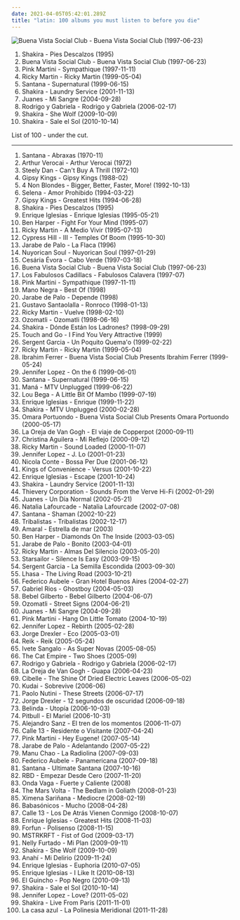 ```yaml
---
date: 2021-04-05T05:42:01.289Z
title: "latin: 100 albums you must listen to before you die"
---
```

![Buena Vista Social Club - Buena Vista Social Club (1997-06-23)](http://coverartarchive.org/release/9b6e7b6f-920c-4da9-a378-fc48944d3ea8/4505336738-500.jpg "Buena Vista Social Club - Buena Vista Social Club (1997-06-23)")
<ol class="albums">
<li data-cover="https://img.discogs.com/qcWBFQFciRaoopm5UMLAcDJCvFY=/fit-in/600x539/filters:strip_icc():format(jpeg):mode_rgb():quality(90)/discogs-images/R-5261605-1402393167-6660.jpeg.jpg" data-tags="spanish, latin, shakira, rock" role="button">Shakira - Pies Descalzos (1995)</li>
<li data-cover="http://coverartarchive.org/release/9b6e7b6f-920c-4da9-a378-fc48944d3ea8/4505336738-500.jpg" data-tags="latin, cuban" role="button">Buena Vista Social Club - Buena Vista Social Club (1997-06-23)</li>
<li data-cover="http://coverartarchive.org/release/631c6d03-b850-4a24-a293-2b6c66160310/19423427581-500.jpg" data-tags="lounge, jazz, latin" role="button">Pink Martini - Sympathique (1997-11-11)</li>
<li data-cover="http://coverartarchive.org/release/6b6ec3cb-736e-43fa-ab4a-fac6c856b263/26703215877-500.jpg" data-tags="latin, pop" role="button">Ricky Martin - Ricky Martin (1999-05-04)</li>
<li data-cover="http://coverartarchive.org/release/bf0de05c-8e66-4601-9d16-b589395afcb4/28395165230-500.jpg" data-tags="latin rock, rock, latin" role="button">Santana - Supernatural (1999-06-15)</li>
<li data-cover="http://coverartarchive.org/release/6217e136-71e2-3c8e-b4f5-57d264fa0773/2133435434-500.jpg" data-tags="shakira, pop, latin" role="button">Shakira - Laundry Service (2001-11-13)</li>
<li data-cover="http://coverartarchive.org/release/39ba4a29-2c48-3d6c-9d65-4349c7109b6e/18202568447-500.jpg" data-tags="latin" role="button">Juanes - Mi Sangre (2004-09-28)</li>
<li data-cover="http://coverartarchive.org/release/88942202-c6b5-3dff-a286-5f1a0d20bca2/16038716231-500.jpg" data-tags="guitar, acoustic, instrumental" role="button">Rodrigo y Gabriela - Rodrigo y Gabriela (2006-02-17)</li>
<li data-cover="http://coverartarchive.org/release/d4b44066-c686-465e-a68a-4c5248b7466e/2133462264-500.jpg" data-tags="shakira, pop, dance" role="button">Shakira - She Wolf (2009-10-09)</li>
<li data-cover="https://img.discogs.com/CqC3uYplVNEfe1Ko7IVHDI3ImJY=/fit-in/500x484/filters:strip_icc():format(jpeg):mode_rgb():quality(90)/discogs-images/R-2169436-1267751480.jpeg.jpg" data-tags="pop, latin" role="button">Shakira - Sale el Sol (2010-10-14)</li>
</ol>
List of 100 - under the cut.
<!-- more -->

_________________

<ol class="albums">
<li data-cover="http://coverartarchive.org/release/1b69b1e9-1edf-366e-931b-eea8182cd198/11245397393-500.jpg" data-tags="latin rock" role="button">
Santana - Abraxas (1970-11)
</li>
<li data-cover="http://coverartarchive.org/release/3c6cf2e5-6382-4574-b172-b2d63c7894df/6506238138-500.jpg" data-tags="latin, mpb, brazilian, international, my 1972 experiment, my favorite things, brazilian traditions" role="button">
Arthur Verocai - Arthur Verocai (1972)
</li>
<li data-cover="http://coverartarchive.org/release/3f117e8c-4bb1-3fad-92d8-f931b9102ed1/7039923170-500.jpg" data-tags="70s, steely dan, classic rock, rock" role="button">
Steely Dan - Can't Buy A Thrill (1972-10)
</li>
<li data-cover="https://via.placeholder.com/450" data-tags="flamenco" role="button">
Gipsy Kings - Gipsy Kings (1988-02)
</li>
<li data-cover="http://coverartarchive.org/release/802a9b0f-76f1-48b1-a386-453aa6760950/8528725183-500.jpg" data-tags="alternative rock, female vocalists, 90s, rock" role="button">
4 Non Blondes - Bigger, Better, Faster, More! (1992-10-13)
</li>
<li data-cover="https://img.discogs.com/as7sw2U6YM_pqGw0a7tzsR8_NTI=/fit-in/600x603/filters:strip_icc():format(jpeg):mode_rgb():quality(90)/discogs-images/R-8553345-1463927658-7075.jpeg.jpg" data-tags="tejano, selena" role="button">
Selena - Amor Prohibido (1994-03-22)
</li>
<li data-cover="https://via.placeholder.com/450" data-tags="gipsy kings" role="button">
Gipsy Kings - Greatest Hits (1994-06-28)
</li>
<li data-cover="https://img.discogs.com/qcWBFQFciRaoopm5UMLAcDJCvFY=/fit-in/600x539/filters:strip_icc():format(jpeg):mode_rgb():quality(90)/discogs-images/R-5261605-1402393167-6660.jpeg.jpg" data-tags="spanish, latin, shakira, rock" role="button">
Shakira - Pies Descalzos (1995)
</li>
<li data-cover="http://coverartarchive.org/release/f69d1cdc-e903-40f8-ab38-c1e968d26f60/9857346505-500.jpg" data-tags="latin, spanish" role="button">
Enrique Iglesias - Enrique Iglesias (1995-05-21)
</li>
<li data-cover="http://coverartarchive.org/release/ce04d4ed-9cda-4d1d-8304-33f143db0b6a/6375099104-500.jpg" data-tags="blues, rock, acoustic" role="button">
Ben Harper - Fight For Your Mind (1995-07)
</li>
<li data-cover="https://img.discogs.com/agIVmxuf05EzCdwusuUhqjvAmIE=/fit-in/469x467/filters:strip_icc():format(jpeg):mode_rgb():quality(90)/discogs-images/R-2611391-1293119185.jpeg.jpg" data-tags="pop, latin" role="button">
Ricky Martin - A Medio Vivir (1995-07-13)
</li>
<li data-cover="http://coverartarchive.org/release/399bae8e-7413-4cf7-a70c-36e8514fa9b9/9439590397-500.jpg" data-tags="hip hop, rap, latin, psychedelic, 90s, rapcore, free palestine, rap concret, originales, 90s in music" role="button">
Cypress Hill - III - Temples Of Boom (1995-10-30)
</li>
<li data-cover="http://coverartarchive.org/release/da9bd129-a9ac-4d9d-b915-5940d0a4f451/10021627605-500.jpg" data-tags="spanish" role="button">
Jarabe de Palo - La Flaca (1996)
</li>
<li data-cover="http://coverartarchive.org/release/def4619f-0de9-4b13-b3c3-0e2049f39bfd/11969760815-500.jpg" data-tags="funk, latin" role="button">
Nuyorican Soul - Nuyorican Soul (1997-01-29)
</li>
<li data-cover="https://img.discogs.com/RnQVzmuRbPgk3DSzhj9aC-8ExnI=/fit-in/600x600/filters:strip_icc():format(jpeg):mode_rgb():quality(90)/discogs-images/R-1010172-1511718158-1063.jpeg.jpg" data-tags="latin, cesaria evora" role="button">
Cesária Évora - Cabo Verde (1997-03-18)
</li>
<li data-cover="http://coverartarchive.org/release/9b6e7b6f-920c-4da9-a378-fc48944d3ea8/4505336738-500.jpg" data-tags="latin, cuban" role="button">
Buena Vista Social Club - Buena Vista Social Club (1997-06-23)
</li>
<li data-cover="http://coverartarchive.org/release/72767d4c-f290-32a0-b8dd-432b06f37d57/19881793323-500.jpg" data-tags="latin, ska" role="button">
Los Fabulosos Cadillacs - Fabulosos Calavera (1997-07)
</li>
<li data-cover="http://coverartarchive.org/release/631c6d03-b850-4a24-a293-2b6c66160310/19423427581-500.jpg" data-tags="lounge, jazz, latin" role="button">
Pink Martini - Sympathique (1997-11-11)
</li>
<li data-cover="http://coverartarchive.org/release/ca4499f3-cb74-4709-bbe1-540bfcda0a78/1866423682-500.jpg" data-tags="latin, ska, patchanka" role="button">
Mano Negra - Best Of (1998)
</li>
<li data-cover="https://img.discogs.com/kzuEVcaPdfDSKJwaFPlc0bbINmU=/fit-in/600x600/filters:strip_icc():format(jpeg):mode_rgb():quality(90)/discogs-images/R-1382012-1369591658-1780.jpeg.jpg" data-tags="spanish, rock" role="button">
Jarabe de Palo - Depende (1998)
</li>
<li data-cover="http://coverartarchive.org/release/49c8febc-20e8-340b-a5c9-ebe368784ec7/3011285000-500.jpg" data-tags="latin, instrumental, acoustic" role="button">
Gustavo Santaolalla - Ronroco (1998-01-13)
</li>
<li data-cover="https://img.discogs.com/9Lo6ocKA0uPWCJ7poBkU2hMJyDg=/fit-in/600x955/filters:strip_icc():format(jpeg):mode_rgb():quality(90)/discogs-images/R-5840998-1601401609-2009.jpeg.jpg" data-tags="latin" role="button">
Ricky Martin - Vuelve (1998-02-10)
</li>
<li data-cover="http://coverartarchive.org/release/8ecd0741-b962-4d0d-afa0-f05446047ba3/9784794502-500.jpg" data-tags="latin" role="button">
Ozomatli - Ozomatli (1998-06-16)
</li>
<li data-cover="http://coverartarchive.org/release/e2a699be-f839-3fd1-bb88-92fa121d243c/10960525571-500.jpg" data-tags="shakira" role="button">
Shakira - Dónde Están los Ladrones? (1998-09-29)
</li>
<li data-cover="http://coverartarchive.org/release/7a88fa5e-9ec5-4164-b80c-ad7b11d47cfd/16989814994-500.jpg" data-tags="latin, jazzdance" role="button">
Touch and Go - I Find You Very Attractive (1999)
</li>
<li data-cover="http://coverartarchive.org/release/d0f72e80-43c1-4b6f-bafb-befb3b049b80/15836875362-500.jpg" data-tags="reggae, latin, salsa, spanish" role="button">
Sergent Garcia - Un Poquito Quema'o (1999-02-22)
</li>
<li data-cover="http://coverartarchive.org/release/6b6ec3cb-736e-43fa-ab4a-fac6c856b263/26703215877-500.jpg" data-tags="latin, pop" role="button">
Ricky Martin - Ricky Martin (1999-05-04)
</li>
<li data-cover="http://coverartarchive.org/release/bf14483b-bf13-3737-a2e8-da77ee76e2e5/5853577553-500.jpg" data-tags="cuban" role="button">
Ibrahim Ferrer - Buena Vista Social Club Presents Ibrahim Ferrer (1999-05-24)
</li>
<li data-cover="https://img.discogs.com/1DR0jBQzGVXuAlwXyBIu_fdIF3E=/fit-in/600x534/filters:strip_icc():format(jpeg):mode_rgb():quality(90)/discogs-images/R-13762857-1560590339-1299.jpeg.jpg" data-tags="pop" role="button">
Jennifer Lopez - On the 6 (1999-06-01)
</li>
<li data-cover="http://coverartarchive.org/release/bf0de05c-8e66-4601-9d16-b589395afcb4/28395165230-500.jpg" data-tags="latin rock, rock, latin" role="button">
Santana - Supernatural (1999-06-15)
</li>
<li data-cover="http://coverartarchive.org/release/b8888f5a-c1a7-4d8c-9c43-41fb128332a1/2940270825-500.jpg" data-tags="pop, rock, acoustic, latin, live, sunday morning, latin grammy nominated, all, alles, -all-" role="button">
Maná - MTV Unplugged (1999-06-22)
</li>
<li data-cover="http://coverartarchive.org/release/8d5b8acc-ca4e-3136-b5c6-9d1a9a4badcd/21568717801-500.jpg" data-tags="mambo, pop" role="button">
Lou Bega - A Little Bit Of Mambo (1999-07-19)
</li>
<li data-cover="http://coverartarchive.org/release/64cfc603-3ce2-4a8f-85b6-647fb181a991/4653672920-500.jpg" data-tags="latin, pop" role="button">
Enrique Iglesias - Enrique (1999-11-22)
</li>
<li data-cover="http://coverartarchive.org/release/01a242ca-e319-3cf4-b3d4-97116e465f61/8716711551-500.jpg" data-tags="pop, latin, spanish, female vocalists, rock en espanol" role="button">
Shakira - MTV Unplugged (2000-02-28)
</li>
<li data-cover="http://coverartarchive.org/release/9b7fc7d9-bbc7-44d9-8edf-0da9e1014a95/14685357468-500.jpg" data-tags="female vocalists, latin, q world" role="button">
Omara Portuondo - Buena Vista Social Club Presents Omara Portuondo (2000-05-17)
</li>
<li data-cover="http://coverartarchive.org/release/3e1b3d08-3af2-43ac-8010-64a801b45d25/10003126515-500.jpg" data-tags="spanish, pop" role="button">
La Oreja de Van Gogh - El viaje de Copperpot (2000-09-11)
</li>
<li data-cover="http://coverartarchive.org/release/56c57eda-b255-3626-9962-8cf341f4b50d/8669620484-500.jpg" data-tags="pop, spanish, latin" role="button">
Christina Aguilera - Mi Reflejo (2000-09-12)
</li>
<li data-cover="https://img.discogs.com/TNbTicqr0_J0-aEMYJhH-NA7F5E=/fit-in/583x449/filters:strip_icc():format(jpeg):mode_rgb():quality(90)/discogs-images/R-1388691-1301646667.jpeg.jpg" data-tags="latin, 00s" role="button">
Ricky Martin - Sound Loaded (2000-11-07)
</li>
<li data-cover="http://coverartarchive.org/release/9b76ea1d-2a10-3e29-83a5-6fbeccdc5fd5/3721911604-500.jpg" data-tags="pop" role="button">
Jennifer Lopez - J. Lo (2001-01-23)
</li>
<li data-cover="http://coverartarchive.org/release/96fe63e2-7ded-4b69-a79d-b7ff407dcd69/17622833440-500.jpg" data-tags="jazz, nu jazz, bossa nova" role="button">
Nicola Conte - Bossa Per Due (2001-06-12)
</li>
<li data-cover="http://coverartarchive.org/release/34d72fb7-f20c-4caa-98aa-178249a8dc95/3038759182-500.jpg" data-tags="indie pop" role="button">
Kings of Convenience - Versus (2001-10-22)
</li>
<li data-cover="http://coverartarchive.org/release/ccc63332-20d9-45e5-8696-4a43a878573c/5678864747-500.jpg" data-tags="pop" role="button">
Enrique Iglesias - Escape (2001-10-24)
</li>
<li data-cover="http://coverartarchive.org/release/6217e136-71e2-3c8e-b4f5-57d264fa0773/2133435434-500.jpg" data-tags="shakira, pop, latin" role="button">
Shakira - Laundry Service (2001-11-13)
</li>
<li data-cover="http://coverartarchive.org/release/d86881ab-5953-39c7-8f43-3a3249410ba2/9734833533-500.jpg" data-tags="jazz" role="button">
Thievery Corporation - Sounds From the Verve Hi-Fi (2002-01-29)
</li>
<li data-cover="http://coverartarchive.org/release/d43ec83c-bcc9-4504-81fe-6fd92083a0c6/4371043204-500.jpg" data-tags="latin" role="button">
Juanes - Un Día Normal (2002-05-21)
</li>
<li data-cover="https://img.discogs.com/nnyhliSPe7sNEqa4eeiIW2HeMe0=/fit-in/600x697/filters:strip_icc():format(jpeg):mode_rgb():quality(90)/discogs-images/R-11696408-1521346937-4926.jpeg.jpg" data-tags="latin" role="button">
Natalia Lafourcade - Natalia Lafourcade (2002-07-08)
</li>
<li data-cover="http://coverartarchive.org/release/2e557f9b-9954-477d-a4c2-5dd7bd945fda/4672249676-500.jpg" data-tags="rock, latin rock" role="button">
Santana - Shaman (2002-10-22)
</li>
<li data-cover="https://img.discogs.com/abefN2OSMN2fFb1zLTUE7KoLhPA=/fit-in/300x300/filters:strip_icc():format(jpeg):mode_rgb():quality(90)/discogs-images/R-694089-1149766791.jpeg.jpg" data-tags="mpb, tribalistas, latin, brasile" role="button">
Tribalistas - Tribalistas (2002-12-17)
</li>
<li data-cover="http://coverartarchive.org/release/07906a09-22dc-4243-ae57-624720962e6b/26126944861-500.jpg" data-tags="female vocalists" role="button">
Amaral - Estrella de mar (2003)
</li>
<li data-cover="http://coverartarchive.org/release/5e500047-978a-44d4-84ef-f714be4235ec/16071252194-500.jpg" data-tags="rock, soul, blues, ben harper" role="button">
Ben Harper - Diamonds On The Inside (2003-03-05)
</li>
<li data-cover="http://coverartarchive.org/release/8f44d020-ecbb-4f28-af8e-81ca8db8bf5c/16337197363-500.jpg" data-tags="latin" role="button">
Jarabe de Palo - Bonito (2003-04-01)
</li>
<li data-cover="https://img.discogs.com/IcoMLAbPc6EQjfN66EpU-EdZjDI=/fit-in/600x631/filters:strip_icc():format(jpeg):mode_rgb():quality(90)/discogs-images/R-8282340-1605689934-9831.jpeg.jpg" data-tags="pop, latin" role="button">
Ricky Martin - Almas Del Silencio (2003-05-20)
</li>
<li data-cover="https://img.discogs.com/-mn5m6C8PS1GcbLRs7crnsvmqq0=/fit-in/600x600/filters:strip_icc():format(jpeg):mode_rgb():quality(90)/discogs-images/R-7098914-1433699223-2052.jpeg.jpg" data-tags="britpop, indie rock" role="button">
Starsailor - Silence Is Easy (2003-09-15)
</li>
<li data-cover="http://coverartarchive.org/release/b78e0d2b-4379-46bd-9eea-4a3be3d3a3a8/15476089187-500.jpg" data-tags="latin, salsa" role="button">
Sergent Garcia - La Semilla Escondida (2003-09-30)
</li>
<li data-cover="http://coverartarchive.org/release/8472ac8d-284a-3504-8e36-7e1456f54f0a/18885750436-500.jpg" data-tags="world, latin" role="button">
Lhasa - The Living Road (2003-10-21)
</li>
<li data-cover="http://coverartarchive.org/release/52b924be-bf9c-44ab-bb1d-c2300db431cd/7851491988-500.jpg" data-tags="chillout, latin" role="button">
Federico Aubele - Gran Hotel Buenos Aires (2004-02-27)
</li>
<li data-cover="http://coverartarchive.org/release/ddc66967-95b4-4870-86b4-7908d019935a/23824057797-500.jpg" data-tags="latin, belgian" role="button">
Gabriel Rios - Ghostboy (2004-05-03)
</li>
<li data-cover="https://img.discogs.com/I0SWT3S8uigi0AFlNC8acIVz4_U=/fit-in/300x300/filters:strip_icc():format(jpeg):mode_rgb():quality(90)/discogs-images/R-304407-1099749564.jpg.jpg" data-tags="bossa nova, brazilian" role="button">
Bebel Gilberto - Bebel Gilberto (2004-06-07)
</li>
<li data-cover="http://coverartarchive.org/release/9c55aa5c-ec1f-4758-82a5-244866c06f69/4521382366-500.jpg" data-tags="latin" role="button">
Ozomatli - Street Signs (2004-06-21)
</li>
<li data-cover="http://coverartarchive.org/release/39ba4a29-2c48-3d6c-9d65-4349c7109b6e/18202568447-500.jpg" data-tags="latin" role="button">
Juanes - Mi Sangre (2004-09-28)
</li>
<li data-cover="http://coverartarchive.org/release/e0a25ed6-4e4f-4e22-8036-6c9d756a3848/2844767728-500.jpg" data-tags="jazz, lounge" role="button">
Pink Martini - Hang On Little Tomato (2004-10-19)
</li>
<li data-cover="https://img.discogs.com/loqCR9di_kyq2hhzGT2D4lcCzEM=/fit-in/600x585/filters:strip_icc():format(jpeg):mode_rgb():quality(90)/discogs-images/R-4858208-1377681398-5115.jpeg.jpg" data-tags="pop, rnb" role="button">
Jennifer Lopez - Rebirth (2005-02-28)
</li>
<li data-cover="https://img.discogs.com/2KjH5VWoCZWfH2vvjz9g1vdZaZc=/fit-in/320x320/filters:strip_icc():format(jpeg):mode_rgb():quality(90)/discogs-images/R-3487682-1332343967.jpeg.jpg" data-tags="latin folk" role="button">
Jorge Drexler - Eco (2005-03-01)
</li>
<li data-cover="http://coverartarchive.org/release/d95751d8-e622-4fa1-b745-b69c4596889c/15019413195-500.jpg" data-tags="pop, reik" role="button">
Reik - Reik (2005-05-24)
</li>
<li data-cover="https://img.discogs.com/_4HN8z9XjaQh_3qSeTtjeHK7_DU=/fit-in/421x600/filters:strip_icc():format(jpeg):mode_rgb():quality(90)/discogs-images/R-6357018-1417261915-3747.jpeg.jpg" data-tags="pop, female vocalists" role="button">
Ivete Sangalo - As Super Novas (2005-08-05)
</li>
<li data-cover="https://img.discogs.com/YtrSaPszyrFXACFtOQboWrZfrNU=/fit-in/500x500/filters:strip_icc():format(jpeg):mode_rgb():quality(90)/discogs-images/R-893597-1170067201.jpeg.jpg" data-tags="ska, alternative, australian" role="button">
The Cat Empire - Two Shoes (2005-09)
</li>
<li data-cover="http://coverartarchive.org/release/88942202-c6b5-3dff-a286-5f1a0d20bca2/16038716231-500.jpg" data-tags="guitar, acoustic, instrumental" role="button">
Rodrigo y Gabriela - Rodrigo y Gabriela (2006-02-17)
</li>
<li data-cover="https://img.discogs.com/_RV0vXEoj0u9BHFwPdLnRnGDUGw=/fit-in/600x587/filters:strip_icc():format(jpeg):mode_rgb():quality(90)/discogs-images/R-9079636-1474401172-9536.jpeg.jpg" data-tags="pop" role="button">
La Oreja de Van Gogh - Guapa (2006-04-23)
</li>
<li data-cover="http://coverartarchive.org/release/d085e544-0483-458e-875f-3d0eec00a7d3/6123430973-500.jpg" data-tags="female vocalists, brazilian" role="button">
Cibelle - The Shine Of Dried Electric Leaves (2006-05-02)
</li>
<li data-cover="https://img.discogs.com/cOP6xm-3k2oCYf05vZHqYJ-eaL4=/fit-in/600x600/filters:strip_icc():format(jpeg):mode_rgb():quality(90)/discogs-images/R-1314544-1602976567-6600.jpeg.jpg" data-tags="spanish, pop, rock, alternative, latin, mexico, ballad, mexican, mexicano, mierda" role="button">
Kudai - Sobrevive (2006-06)
</li>
<li data-cover="http://coverartarchive.org/release/0f6aee88-6d56-34d2-a628-eead929a45e3/6358999364-500.jpg" data-tags="pop, singer-songwriter, indie" role="button">
Paolo Nutini - These Streets (2006-07-17)
</li>
<li data-cover="http://coverartarchive.org/release/b29d8dba-bb5c-4260-84d3-6a82e2993199/22494628773-500.jpg" data-tags="spanish, singer-songwriter, acoustic, latin, world music, 00s, favorite, trova, trovadores, latin grammy nominated, favoritos, trovador, jorge drexler, arbeitsmusik" role="button">
Jorge Drexler - 12 segundos de oscuridad (2006-09-18)
</li>
<li data-cover="https://img.discogs.com/Z_95p86awdMUY5aK1hskS2J3avM=/fit-in/225x225/filters:strip_icc():format(jpeg):mode_rgb():quality(90)/discogs-images/R-2535109-1565157036-9612.jpeg.jpg" data-tags="pop rock" role="button">
Belinda - Utopía (2006-10-03)
</li>
<li data-cover="http://coverartarchive.org/release/5c912595-f439-4703-834d-630039081b24/2009506363-500.jpg" data-tags="crunk, reggeaton" role="button">
Pitbull - El Mariel (2006-10-31)
</li>
<li data-cover="http://coverartarchive.org/release/7f2e90fd-8621-4629-8d29-05a4431fd2b2/3853408134-500.jpg" data-tags="latin" role="button">
Alejandro Sanz - El tren de los momentos (2006-11-07)
</li>
<li data-cover="http://coverartarchive.org/release/81ffd3bb-aee7-4d83-bcbb-eed4f252534c/10281303418-500.jpg" data-tags="reggaeton, calle 13" role="button">
Calle 13 - Residente o Visitante (2007-04-24)
</li>
<li data-cover="http://coverartarchive.org/release/8ccfba1d-72f5-4614-90fd-3c5056106622/15809143912-500.jpg" data-tags="jazz" role="button">
Pink Martini - Hey Eugene! (2007-05-14)
</li>
<li data-cover="http://coverartarchive.org/release/ae79c52b-8ed3-45dd-a208-a4bac7c21fb6/28993094834-500.jpg" data-tags="spanish, rock, latin, relaxing, spanish fusion, latin grammy nominated, album collection" role="button">
Jarabe de Palo - Adelantando (2007-05-22)
</li>
<li data-cover="https://img.discogs.com/pb51h1WEIxxEdn8r9qgii2P-SbM=/fit-in/600x529/filters:strip_icc():format(jpeg):mode_rgb():quality(90)/discogs-images/R-1050300-1365315769-2069.jpeg.jpg" data-tags="latin" role="button">
Manu Chao - La Radiolina (2007-09-03)
</li>
<li data-cover="http://coverartarchive.org/release/33dfe630-be9d-4251-9955-bd6163dd58df/16062479844-500.jpg" data-tags="downtempo, chillout, latin" role="button">
Federico Aubele - Panamericana (2007-09-18)
</li>
<li data-cover="http://coverartarchive.org/release/ab84a832-8fc8-42a3-a849-adc188738aec/7365407384-500.jpg" data-tags="rock" role="button">
Santana - Ultimate Santana (2007-10-16)
</li>
<li data-cover="https://img.discogs.com/HoFELzonVbJ0Wp1jF069jLZ3jUw=/fit-in/450x394/filters:strip_icc():format(jpeg):mode_rgb():quality(90)/discogs-images/R-8764396-1468267909-6154.jpeg.jpg" data-tags="rbd" role="button">
RBD - Empezar Desde Cero (2007-11-20)
</li>
<li data-cover="http://coverartarchive.org/release/e0486476-7e0e-4f6e-8eaf-eb349e8873f0/12173500033-500.jpg" data-tags="latin, folk rock, indie folk, latin alternative, 10s" role="button">
Onda Vaga - Fuerte y Caliente (2008)
</li>
<li data-cover="https://via.placeholder.com/450" data-tags="progressive rock" role="button">
The Mars Volta - The Bedlam in Goliath (2008-01-23)
</li>
<li data-cover="http://coverartarchive.org/release/9c9225e9-06d8-4258-8fe4-0bb06ec270ee/8865945973-500.jpg" data-tags="pop" role="button">
Ximena Sariñana - Mediocre (2008-02-19)
</li>
<li data-cover="http://coverartarchive.org/release/0e995f30-22d3-439e-a93b-99122c75916e/28033260251-500.jpg" data-tags="rock en espanol, latin rock, babasonicos" role="button">
Babasónicos - Mucho (2008-04-28)
</li>
<li data-cover="http://coverartarchive.org/release/cf3dc753-6a43-41a6-9df6-bd9c3757f1f1/3574760050-500.jpg" data-tags="calle 13, hip-hop" role="button">
Calle 13 - Los De Atrás Vienen Conmigo (2008-10-07)
</li>
<li data-cover="https://img.discogs.com/0e9vPOz4PapaiDdlFbVqkuwTzh4=/fit-in/600x437/filters:strip_icc():format(jpeg):mode_rgb():quality(90)/discogs-images/R-11222152-1512173075-7949.jpeg.jpg" data-tags="pop" role="button">
Enrique Iglesias - Greatest Hits (2008-11-03)
</li>
<li data-cover="http://coverartarchive.org/release/48b2c662-c92d-4a98-98d3-bdd4527bfdc4/5372404333-500.jpg" data-tags="dub" role="button">
Forfun - Polisenso (2008-11-15)
</li>
<li data-cover="https://img.discogs.com/-DRPp_LWq8HBapQbL1grC57diKs=/fit-in/320x319/filters:strip_icc():format(jpeg):mode_rgb():quality(90)/discogs-images/R-1709934-1238425451.jpeg.jpg" data-tags="electronic" role="button">
MSTRKRFT - Fist of God (2009-03-17)
</li>
<li data-cover="https://img.discogs.com/GRdLj9VQTH8q4-BbEDIasPD3_-Y=/fit-in/446x444/filters:strip_icc():format(jpeg):mode_rgb():quality(90)/discogs-images/R-6930291-1429756923-9470.jpeg.jpg" data-tags="pop" role="button">
Nelly Furtado - Mi Plan (2009-09-11)
</li>
<li data-cover="http://coverartarchive.org/release/d4b44066-c686-465e-a68a-4c5248b7466e/2133462264-500.jpg" data-tags="shakira, pop, dance" role="button">
Shakira - She Wolf (2009-10-09)
</li>
<li data-cover="http://coverartarchive.org/release/1968256f-f367-4c80-a18a-5fe777c929c3/22851726160-500.jpg" data-tags="pop" role="button">
Anahí - Mi Delirio (2009-11-24)
</li>
<li data-cover="http://coverartarchive.org/release/e372a75f-bdd2-4b79-aa7f-d8433790e3a0/8330724393-500.jpg" data-tags="euphoria, enrique" role="button">
Enrique Iglesias - Euphoria (2010-07-05)
</li>
<li data-cover="https://img.discogs.com/W3rrkSVJal2IKVaQ8LkewX36T-U=/fit-in/600x854/filters:strip_icc():format(jpeg):mode_rgb():quality(90)/discogs-images/R-9330007-1567446183-1508.png.jpg" data-tags="pop" role="button">
Enrique Iglesias - I Like It (2010-08-13)
</li>
<li data-cover="http://coverartarchive.org/release/d1155ca2-d814-4f17-9426-743189f8d853/15396503893-500.jpg" data-tags="pop, c, latin, g, k, f, j, r, e, misc, i, o, bananas, x, all, d, shady, s, b, h, a, w, dolce, m, t, l, y, z, n, p, q, v, grady, partial, u, music to listen to in 2010, shady grady, deek, auditory, deek deek, deek deek deek, dake, ploppy, dake-bonoism, bonoism, jibby, specific generalities, specificity, generality, plopper, male or female, non-zero" role="button">
El Guincho - Pop Negro (2010-09-13)
</li>
<li data-cover="https://img.discogs.com/CqC3uYplVNEfe1Ko7IVHDI3ImJY=/fit-in/500x484/filters:strip_icc():format(jpeg):mode_rgb():quality(90)/discogs-images/R-2169436-1267751480.jpeg.jpg" data-tags="pop, latin" role="button">
Shakira - Sale el Sol (2010-10-14)
</li>
<li data-cover="https://img.discogs.com/abIZqGPCH1J_m4xN2KxbqD9yVPU=/fit-in/529x472/filters:strip_icc():format(jpeg):mode_rgb():quality(90)/discogs-images/R-3029115-1312423981.jpeg.jpg" data-tags="dance, pop" role="button">
Jennifer Lopez - Love? (2011-05-02)
</li>
<li data-cover="https://img.discogs.com/2Q2uyR6MeY09UOYicMOrErDKrA8=/fit-in/600x589/filters:strip_icc():format(jpeg):mode_rgb():quality(90)/discogs-images/R-9179624-1476173102-9219.jpeg.jpg" data-tags="spanish, latin, pop, rock, female vocalists" role="button">
Shakira - Live From Paris (2011-11-01)
</li>
<li data-cover="https://via.placeholder.com/450" data-tags="disco, indie, pop, indie pop, twee, easy listening, soft rock, adult contemporary, latin, mellow, europop, orchestral pop, hipster, la casa azul, la polinesia meridional" role="button">
La casa azul - La Polinesia Meridional (2011-11-28)
</li>
</ol>